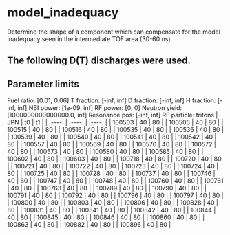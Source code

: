 # model_inadequacy
Determine the shape of a component which can compensate for the model inadequacy seen in the intermediate TOF area (30-60 ns).

## The following D(T) discharges were used.
Parameter limits
----------------
Fuel ratio:    [0.01, 0.06]
T fraction:    [-inf, inf]
D fraction:    [-inf, inf]
H fraction:    [-inf, inf]
NBI power:     [1e-09, inf]
RF power:      [0, 0]
Neutron yield: [1000000000000000.0, inf]
Resonance pos: [-inf, inf]
RF particle:   tritons
| JPN | t0 | t1 |
| :----: | :----: | :----: |
| 100503 | 40 | 80 |
| 100505 | 40 | 80 |
| 100515 | 40 | 80 |
| 100516 | 40 | 80 |
| 100535 | 40 | 80 |
| 100536 | 40 | 80 |
| 100539 | 40 | 80 |
| 100540 | 40 | 80 |
| 100541 | 40 | 80 |
| 100542 | 40 | 80 |
| 100557 | 40 | 80 |
| 100569 | 40 | 80 |
| 100570 | 40 | 80 |
| 100572 | 40 | 80 |
| 100573 | 40 | 80 |
| 100580 | 40 | 80 |
| 100585 | 40 | 80 |
| 100602 | 40 | 80 |
| 100603 | 40 | 80 |
| 100718 | 40 | 80 |
| 100720 | 40 | 80 |
| 100721 | 40 | 80 |
| 100722 | 40 | 80 |
| 100723 | 40 | 80 |
| 100724 | 40 | 80 |
| 100725 | 40 | 80 |
| 100728 | 40 | 80 |
| 100737 | 40 | 80 |
| 100746 | 40 | 80 |
| 100747 | 40 | 80 |
| 100748 | 40 | 80 |
| 100760 | 40 | 80 |
| 100761 | 40 | 80 |
| 100763 | 40 | 80 |
| 100789 | 40 | 80 |
| 100790 | 40 | 80 |
| 100791 | 40 | 80 |
| 100792 | 40 | 80 |
| 100796 | 40 | 80 |
| 100797 | 40 | 80 |
| 100800 | 40 | 80 |
| 100803 | 40 | 80 |
| 100806 | 40 | 80 |
| 100828 | 40 | 80 |
| 100831 | 40 | 80 |
| 100841 | 40 | 80 |
| 100842 | 40 | 80 |
| 100844 | 40 | 80 |
| 100845 | 40 | 80 |
| 100846 | 40 | 80 |
| 100860 | 40 | 80 |
| 100863 | 40 | 80 |
| 100882 | 40 | 80 |
| 100896 | 40 | 80 |
